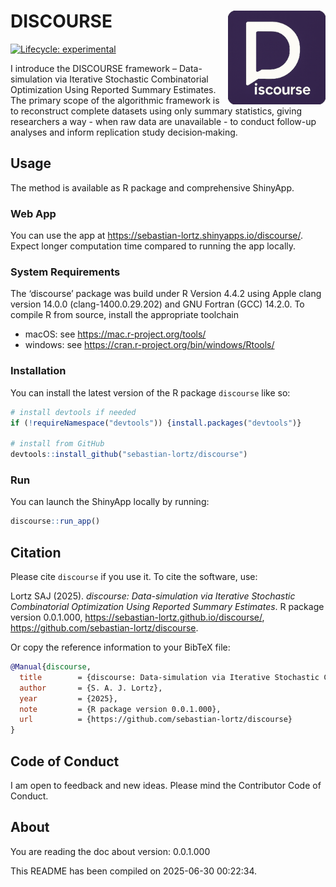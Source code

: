 
<!-- README.md is generated from README.Rmd. Please edit that file -->

# DISCOURSE <a href="https://sebastian-lortz.github.io/discourse/"><img src="man/figures/logo-comp.png" align="right" height="150" alt-text="DISCOURSE logo"/></a>

<!-- badges:start -->

[![Lifecycle:
experimental](https://img.shields.io/badge/lifecycle-experimental-orange.svg)](https://www.tidyverse.org/lifecycle/#experimental)
<!-- badges:end -->

I introduce the DISCOURSE framework – Data-simulation via Iterative
Stochastic Combinatorial Optimization Using Reported Summary Estimates.
The primary scope of the algorithmic framework is to reconstruct
complete datasets using only summary statistics, giving researchers a
way - when raw data are unavailable - to conduct follow-up analyses and
inform replication study decision‑making.

## Usage

The method is available as R package and comprehensive ShinyApp.

### Web App

You can use the app at
<https://sebastian-lortz.shinyapps.io/discourse/>. Expect longer
computation time compared to running the app locally.

### System Requirements

The ‘discourse’ package was build under R Version 4.4.2 using Apple
clang version 14.0.0 (clang-1400.0.29.202) and GNU Fortran (GCC) 14.2.0.
To compile R from source, install the appropriate toolchain  
- macOS: see <https://mac.r-project.org/tools/>  
- windows: see <https://cran.r-project.org/bin/windows/Rtools/>

### Installation

You can install the latest version of the R package `discourse` like so:

``` r
# install devtools if needed
if (!requireNamespace("devtools")) {install.packages("devtools")}

# install from GitHub
devtools::install_github("sebastian-lortz/discourse")
```

### Run

You can launch the ShinyApp locally by running:

``` r
discourse::run_app()
```

## Citation

Please cite `discourse` if you use it. To cite the software, use:

Lortz SAJ (2025). *discourse: Data-simulation via Iterative Stochastic
Combinatorial Optimization Using Reported Summary Estimates*. R package
version 0.0.1.000, <https://sebastian-lortz.github.io/discourse/>,
<https://github.com/sebastian-lortz/discourse>.

Or copy the reference information to your BibTeX file:

``` bibtex
@Manual{discourse,
  title        = {discourse: Data‐simulation via Iterative Stochastic Combinatorial Optimization Using Reported Summary Estimates},
  author       = {S. A. J. Lortz},
  year         = {2025},
  note         = {R package version 0.0.1.000},
  url          = {https://github.com/sebastian-lortz/discourse}
}
```

## Code of Conduct

I am open to feedback and new ideas. Please mind the Contributor Code of
Conduct.

## About

You are reading the doc about version: 0.0.1.000

This README has been compiled on 2025-06-30 00:22:34.
